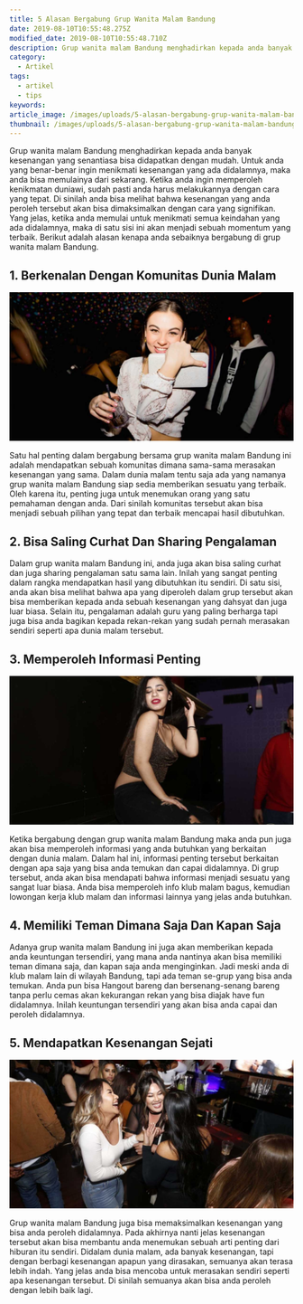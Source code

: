 ```yaml
---
title: 5 Alasan Bergabung Grup Wanita Malam Bandung
date: 2019-08-10T10:55:48.275Z
modified_date: 2019-08-10T10:55:48.710Z
description: Grup wanita malam Bandung menghadirkan kepada anda banyak kesenangan yang senantiasa bisa didapatkan dengan mudah.
category:
  - Artikel
tags:
  - artikel
  - tips
keywords:
article_image: /images/uploads/5-alasan-bergabung-grup-wanita-malam-bandung-1.jpg
thumbnail: /images/uploads/5-alasan-bergabung-grup-wanita-malam-bandung-1-001.jpg
---
```

Grup wanita malam Bandung menghadirkan kepada anda banyak kesenangan yang senantiasa bisa didapatkan dengan mudah. Untuk anda yang benar-benar ingin menikmati kesenangan yang ada didalamnya, maka anda bisa memulainya dari sekarang. Ketika anda ingin memperoleh kenikmatan duniawi, sudah pasti anda harus melakukannya dengan cara yang tepat. Di sinilah anda bisa melihat bahwa kesenangan yang anda peroleh tersebut akan bisa dimaksimalkan dengan cara yang signifikan. Yang jelas, ketika anda memulai untuk menikmati semua keindahan yang ada didalamnya, maka di satu sisi ini akan menjadi sebuah momentum yang terbaik. Berikut adalah alasan kenapa anda sebaiknya bergabung di grup wanita malam Bandung.



## 1. Berkenalan Dengan Komunitas Dunia Malam

![5 Alasan Bergabung Grup Wanita Malam Bandung](/images/uploads/5-alasan-bergabung-grup-wanita-malam-bandung-3.jpg)

Satu hal penting dalam bergabung bersama grup wanita malam Bandung ini adalah mendapatkan sebuah komunitas dimana sama-sama merasakan kesenangan yang sama. Dalam dunia malam tentu saja ada yang namanya grup wanita malam Bandung siap sedia memberikan sesuatu yang terbaik. Oleh karena itu, penting juga untuk menemukan orang yang satu pemahaman dengan anda. Dari sinilah komunitas tersebut akan bisa menjadi sebuah pilihan yang tepat dan terbaik mencapai hasil dibutuhkan. 



## 2. Bisa Saling Curhat Dan Sharing Pengalaman

Dalam grup wanita malam Bandung ini, anda juga akan bisa saling curhat dan juga sharing pengalaman satu sama lain. Inilah yang sangat penting dalam rangka mendapatkan hasil yang dibutuhkan itu sendiri. Di satu sisi, anda akan bisa melihat bahwa apa yang diperoleh dalam grup tersebut akan bisa memberikan kepada anda sebuah kesenangan yang dahsyat dan juga luar biasa. Selain itu, pengalaman adalah guru yang paling berharga tapi juga bisa anda bagikan kepada rekan-rekan yang sudah pernah merasakan sendiri seperti apa dunia malam tersebut.



## 3. Memperoleh Informasi Penting

![5 Alasan Bergabung Grup Wanita Malam Bandung](/images/uploads/5-alasan-bergabung-grup-wanita-malam-bandung-2.jpg)

Ketika bergabung dengan grup wanita malam Bandung maka anda pun juga akan bisa memperoleh informasi yang anda butuhkan yang berkaitan dengan dunia malam. Dalam hal ini, informasi penting tersebut berkaitan dengan apa saja yang bisa anda temukan dan capai didalamnya. Di grup tersebut, anda akan bisa mendapati bahwa informasi menjadi sesuatu yang sangat luar biasa. Anda bisa memperoleh info klub malam bagus, kemudian lowongan kerja klub malam dan informasi lainnya yang jelas anda butuhkan.



## 4. Memiliki Teman Dimana Saja Dan Kapan Saja

Adanya grup wanita malam Bandung ini juga akan memberikan kepada anda keuntungan tersendiri, yang mana anda nantinya akan bisa memiliki teman dimana saja, dan kapan saja anda menginginkan. Jadi meski anda di klub malam lain di wilayah Bandung, tapi ada teman se-grup yang bisa anda temukan. Anda pun bisa Hangout bareng dan bersenang-senang bareng tanpa perlu cemas akan kekurangan rekan yang bisa diajak have fun didalamnya. Inilah keuntungan tersendiri yang akan bisa anda capai dan peroleh didalamnya.



## 5. Mendapatkan Kesenangan Sejati

![5 Alasan Bergabung Grup Wanita Malam Bandung](/images/uploads/5-alasan-bergabung-grup-wanita-malam-bandung-1.jpg)

Grup wanita malam Bandung juga bisa memaksimalkan kesenangan yang bisa anda peroleh didalamnya. Pada akhirnya nanti jelas kesenangan tersebut akan bisa membantu anda menemukan sebuah arti penting dari hiburan itu sendiri. Didalam dunia malam, ada banyak kesenangan, tapi dengan berbagi kesenangan apapun yang dirasakan, semuanya akan terasa lebih indah. Yang jelas anda bisa mencoba untuk merasakan sendiri seperti apa kesenangan tersebut. Di sinilah semuanya akan bisa anda peroleh dengan lebih baik lagi.
